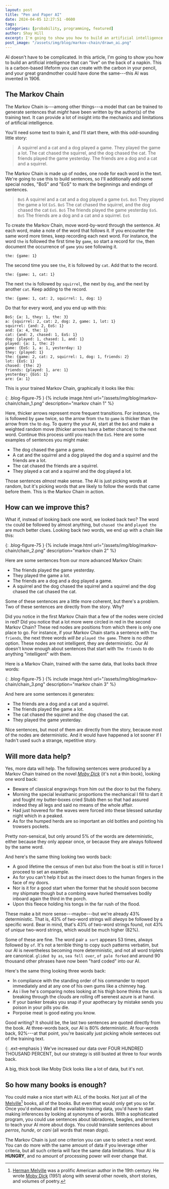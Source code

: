 ```yaml
---
layout: post
title: "Pen and Paper AI"
date: 2024-04-05 12:27:51 -0600
tags:
categories: [probability, programming, featured]
author: Shay Hill
excerpt: I'm going to show you how to build an artificial intelligence that can 'live' on the back of a napkin.
post_image: "/assets/img/blog/markov-chain/drawn_ai.png"
---
```


<style>
p.bold-text {
  font-weight: bold;
  color: #008181;
}
</style>

AI doesn't have to be complicated. In this article, I'm going to show you how to build an artificial intelligence that can "live" on the back of a napkin. This is a carbon-based lifeform you can create with the carbon in your pencil, and your great grandmother could have done the same---this AI was invented in 1906.

## The Markov Chain

The Markov Chain is---among other things---a model that can be trained to generate sentences that *might* have been written by the author(s) of the training text. It can provide a lot of insight into the mechanics and limitations of artificial intelligence.

You'll need some text to train it, and I'll start there, with this odd-sounding little story:

> A squirrel and a cat and a dog played a game. They played the game a lot. The cat chased the squirrel, and the dog chased the cat. The friends played the game yesterday. The friends are a dog and a cat and a squirrel.

The Markov Chain is made up of nodes, one node for each word in the text. We're going to use this to build sentences, so I'll additionally add some special nodes, "BoS" and "EoS" to mark the beginnings and endings of sentences.

> `BoS` A squirrel and a cat and a dog played a game `EoS`. `BoS` They played the game a lot `EoS`. `BoS` The cat chased the squirrel, and the dog chased the cat `EoS`. `BoS` The friends played the game yesterday `EoS`. `BoS` The friends are a dog and a cat and a squirrel. `EoS`

To create the Markov Chain, move word-by-word through the sentence. At each word, make a note of the word that follows it. If you encounter the same word more times, keep recording each next word. For instance, the word `the` is followed the first time by `game`, so start a record for `the`, then document the occurrence of `game` you see following it.

```
the: {game: 1}
```

The second time you see `the`, it is followed by `cat`. Add that to the record.

```
the: {game: 1, cat: 1}
```

The next `the` is followed by `squirrel`, the next by `dog`, and the next by another `cat`. Keep adding to the record.

```
the: {game: 1, cat: 2, squirrel: 1, dog: 1}
```

Do that for every word, and you end up with this:

```
BoS: {a: 1, they: 1, the: 3}
a: {squirrel: 2, cat: 2, dog: 2, game: 1, lot: 1}
squirrel: {and: 2, EoS: 1}
and: {a: 4, the: 1}
cat: {and: 2, chased: 1, EoS: 1}
dog: {played: 1, chased: 1, and: 1}
played: {a: 1, the: 2}
game: {EoS: 1, a: 1, yesterday: 1}
they: {played: 1}
the: {game: 2, cat: 2, squirrel: 1, dog: 1, friends: 2}
lot: {EoS: 1}
chased: {the: 2}
friends: {played: 1, are: 1}
yesterday: {EoS: 1}
are: {a: 1}
```

This is your trained Markov Chain, graphically it looks like this:

{: .blog-figure-75 }
{% include image.html url="/assets/img/blog/markov-chain/chain_1.png" description="markov chain 1" %}

Here, thicker arrows represent more frequent transitions. For instance, `the` is followed by `game` twice, so the arrow from `the` to `game` is thicker than the arrow from `the` to `dog`. To querry the your AI, start at the `BoS` and make a weighted random move (thicker arrows have a better chance) to the next word. Continue this process until you reach the `EoS`. Here are some examples of sentences you might make:

* The dog chased the game a game.
* A cat and the squirrel and a dog played the dog and a squirrel and the friends are a lot.
* The cat chased the friends are a squirrel.
* They played a cat and a squirrel and the dog played a lot.

Those sentences *almost* make sense. The AI is just picking words at random, but it's picking words that are likely to follow the words that came before them. This is the Markov Chain in action.

## How can we improve this?

What if, instead of looking back one word, we looked back two? The word `the` could be followed by almost anything, but `chased the` and `played the` are much better clues. Looking back *two* words, we end up with a chain like this:

{: .blog-figure-75 }
{% include image.html url="/assets/img/blog/markov-chain/chain_2.png" description="markov chain 2" %}

Here are some sentences from our more advanced Markov Chain:

* The friends played the game yesterday.
* They played the game a lot.
* The friends are a dog and a dog played a game.
* A squirrel and the dog chased the squirrel and a squirrel and the dog chased the cat chased the cat.

Some of these sentences are a little more coherent, but there's a problem. Two of these sentences are directly from the story. Why?

Did you notice in the first Markov Chain that a few of the nodes were circled in red? Did you notice that a lot more were circled in red in the second Markov Chain? These red nodes are positions from which there is only one place to go. For instance, if your Markov Chain starts a sentence with `The friends`, the next three words *will be* `played the game`. There is no other option. These nodes are not intelligent, they are deterministic. Our AI doesn't know enough about sentences that start with `The friends` to do anything "intelligent" with them.

Here is a Markov Chain, trained with the same data, that looks back *three* words:

{: .blog-figure-75 }
{% include image.html url="/assets/img/blog/markov-chain/chain_3.png" description="markov chain 3" %}

And here are some sentences it generates:

* The friends are a dog and a cat and a squirrel.
* The friends played the game a lot.
* The cat chased the squirrel and the dog chased the cat.
* They played the game yesterday.

Nice sentences, but most of them are directly from the story, because most of the nodes are deterministic. And it would have happened a lot sooner if I hadn't used such a strange, repetitive story.

## Will more data help?

Yes, more data will help. The following sentences were produced by a Markov Chain trained on the novel [*Moby Dick*](https://www.barnesandnoble.com/w/moby-dick-herman-melville/1116670757?ean=9780142437247) (it's not a thin book), looking one word back:

* Beware of classical engravings from him out the door to but the fishery.
* Morning the special leviathanic proportions the mechanical I fill to dart it and fought my butter-boxes cried Stubb then so that had assured indeed they all legs and said no means of the whole affair.
* Had just hovered for the waves were forced into these blessed saturday night which in a peaked.
* As for the humped herds are so important an old bottles and pointing his trowsers pockets.

Pretty non-sensical, but only around 5% of the words are deterministic, either because they only appear once, or because they are always followed by the same word.

And here's the same thing looking two words back:

* A good lifetime the census of men but also from the boat is still in force I proceed to set an example.
* As for you can't help it but as the insect does to the human fingers in the face of my doors.
* Nor is it for a good start when the former that he should soon become my shipmate though but a combing wave hurled themselves bodily inboard again the third in the porch.
* Upon this fleece holding his tongs in the far rush of the flood.

These make a bit more sense---maybe---but we're already 43% deterministic. That is, 43% of two-word strings will *always* be followed by a specific word. Bear in mind, that's 43% of two-word strings found, not 43% of *unique* two-word strings, which would be much higher (82%).

Some of these are fine. The word pair `a sort` appears 53 times, always followed by `of`. It's not a terrible thing to copy such patterns verbatim, but our AI is nevertheless becoming more deterministic, and not all word triplets are canonical. `glided by as`, `sea fell over`, `of pale forked` and around 90 thousand other phrases have now been "hard coded" into our AI.

Here's the same thing looking three words back:

* In compliance with the standing order of his commander to report immediately and at any one of his own gums like a chimney hag.
* As i live he's comparing notes looking at his thigh bone thinks the sun is breaking through the clouds are rolling off serenest azure is at hand.
* If your banker breaks you snap if your apothecary by mistake sends you poison in your pills you die.
* Porpoise meat is good eating you know.

Good writing? It should be, the last two sentences are quoted directly from the book. At three-words back, our AI is 80% deterministic. At four-words back, 92%---at that point, you're basically just picking whole senteces out of the training text.

{: .ext-emphasis }
We've increased our data over FOUR HUNDRED THOUSAND PERCENT, but our strategy is still busted at three to four words back.

A big, thick book like Moby Dick looks like a lot of data, but it's not.

## So how many books is enough?

You could make a nice start with ALL of the books. Not just all of the [Melville](https://en.wikipedia.org/wiki/Herman_Melville)[^1] books, all of the books. But even that would only get you so far. Once you'd exhausted all the available training data, you'd have to start making inferences by looking at synonyms of words. With a sophisticated program, you could use sentences about labradores, beagles, and terriers to teach your AI more about dogs. You could translate sentences about *perros*, *hunde*, or *cani* (all words that mean *dogs*).

The Markov Chain is just one criterion you can use to select a next word. You can do more with the same amount of data if you leverage other criteria, but all such criteria will face the same data limitations. Your AI is **HUNGRY**, and no amount of processing power will ever change that. 

[^1]: [Herman Melville](https://en.wikipedia.org/wiki/Herman_Melville) was a prolific American author in the 19th century. He wrote [Moby Dick](https://www.barnesandnoble.com/w/moby-dick-herman-melville/1116670757?ean=9780142437247) (1951) along with several other novels, short stories, and volumes of poetry.
